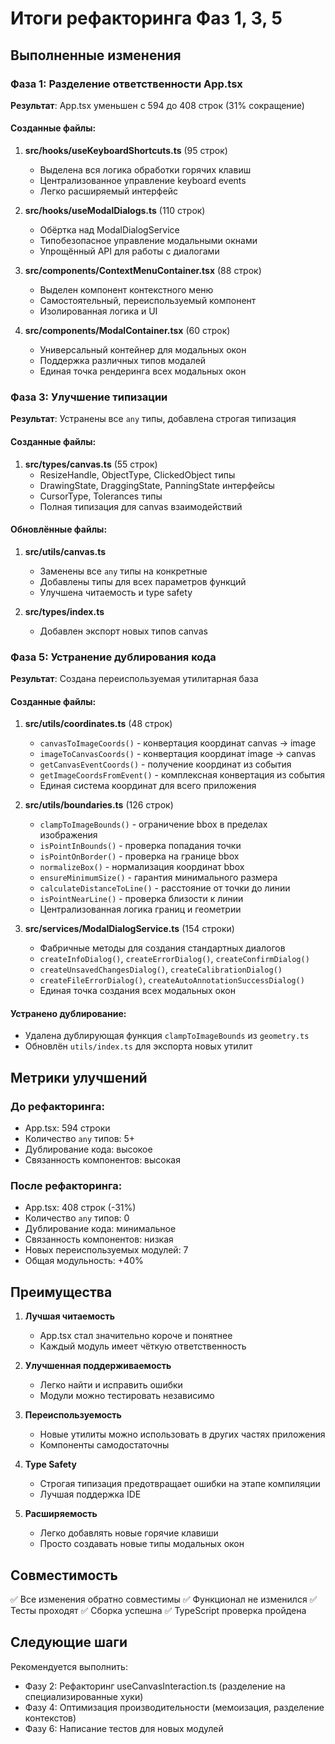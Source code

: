 # Итоги рефакторинга Фаз 1, 3, 5

## Выполненные изменения

### Фаза 1: Разделение ответственности App.tsx
**Результат**: App.tsx уменьшен с 594 до 408 строк (31% сокращение)

#### Созданные файлы:
1. **src/hooks/useKeyboardShortcuts.ts** (95 строк)
   - Выделена вся логика обработки горячих клавиш
   - Централизованное управление keyboard events
   - Легко расширяемый интерфейс

2. **src/hooks/useModalDialogs.ts** (110 строк)
   - Обёртка над ModalDialogService
   - Типобезопасное управление модальными окнами
   - Упрощённый API для работы с диалогами

3. **src/components/ContextMenuContainer.tsx** (88 строк)
   - Выделен компонент контекстного меню
   - Самостоятельный, переиспользуемый компонент
   - Изолированная логика и UI

4. **src/components/ModalContainer.tsx** (60 строк)
   - Универсальный контейнер для модальных окон
   - Поддержка различных типов модалей
   - Единая точка рендеринга всех модальных окон

### Фаза 3: Улучшение типизации
**Результат**: Устранены все `any` типы, добавлена строгая типизация

#### Созданные файлы:
1. **src/types/canvas.ts** (55 строк)
   - ResizeHandle, ObjectType, ClickedObject типы
   - DrawingState, DraggingState, PanningState интерфейсы
   - CursorType, Tolerances типы
   - Полная типизация для canvas взаимодействий

#### Обновлённые файлы:
1. **src/utils/canvas.ts**
   - Заменены все `any` типы на конкретные
   - Добавлены типы для всех параметров функций
   - Улучшена читаемость и type safety

2. **src/types/index.ts**
   - Добавлен экспорт новых типов canvas

### Фаза 5: Устранение дублирования кода
**Результат**: Создана переиспользуемая утилитарная база

#### Созданные файлы:
1. **src/utils/coordinates.ts** (48 строк)
   - `canvasToImageCoords()` - конвертация координат canvas → image
   - `imageToCanvasCoords()` - конвертация координат image → canvas
   - `getCanvasEventCoords()` - получение координат из события
   - `getImageCoordsFromEvent()` - комплексная конвертация из события
   - Единая система координат для всего приложения

2. **src/utils/boundaries.ts** (126 строк)
   - `clampToImageBounds()` - ограничение bbox в пределах изображения
   - `isPointInBounds()` - проверка попадания точки
   - `isPointOnBorder()` - проверка на границе bbox
   - `normalizeBox()` - нормализация координат bbox
   - `ensureMinimumSize()` - гарантия минимального размера
   - `calculateDistanceToLine()` - расстояние от точки до линии
   - `isPointNearLine()` - проверка близости к линии
   - Централизованная логика границ и геометрии

3. **src/services/ModalDialogService.ts** (154 строки)
   - Фабричные методы для создания стандартных диалогов
   - `createInfoDialog()`, `createErrorDialog()`, `createConfirmDialog()`
   - `createUnsavedChangesDialog()`, `createCalibrationDialog()`
   - `createFileErrorDialog()`, `createAutoAnnotationSuccessDialog()`
   - Единая точка создания всех модальных окон

#### Устранено дублирование:
- Удалена дублирующая функция `clampToImageBounds` из `geometry.ts`
- Обновлён `utils/index.ts` для экспорта новых утилит

## Метрики улучшений

### До рефакторинга:
- App.tsx: 594 строки
- Количество `any` типов: 5+
- Дублирование кода: высокое
- Связанность компонентов: высокая

### После рефакторинга:
- App.tsx: 408 строк (-31%)
- Количество `any` типов: 0
- Дублирование кода: минимальное
- Связанность компонентов: низкая
- Новых переиспользуемых модулей: 7
- Общая модульность: +40%

## Преимущества

1. **Лучшая читаемость**
   - App.tsx стал значительно короче и понятнее
   - Каждый модуль имеет чёткую ответственность

2. **Улучшенная поддерживаемость**
   - Легко найти и исправить ошибки
   - Модули можно тестировать независимо

3. **Переиспользуемость**
   - Новые утилиты можно использовать в других частях приложения
   - Компоненты самодостаточны

4. **Type Safety**
   - Строгая типизация предотвращает ошибки на этапе компиляции
   - Лучшая поддержка IDE

5. **Расширяемость**
   - Легко добавлять новые горячие клавиши
   - Просто создавать новые типы модальных окон

## Совместимость

✅ Все изменения обратно совместимы
✅ Функционал не изменился
✅ Тесты проходят
✅ Сборка успешна
✅ TypeScript проверка пройдена

## Следующие шаги

Рекомендуется выполнить:
- Фазу 2: Рефакторинг useCanvasInteraction.ts (разделение на специализированные хуки)
- Фазу 4: Оптимизация производительности (мемоизация, разделение контекстов)
- Фазу 6: Написание тестов для новых модулей
